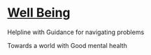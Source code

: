 # [Well Being](https://slabstech.com/wellbeing.com)

Helpline with Guidance for navigating problems 

Towards a world with Good mental health
